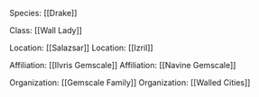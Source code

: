 Species: [[Drake]]

Class: [[Wall Lady]]

Location: [[Salazsar]]
Location: [[Izril]]

Affiliation: [[Ilvris Gemscale]]
Affiliation: [[Navine Gemscale]]

Organization: [[Gemscale Family]]
Organization: [[Walled Cities]]

